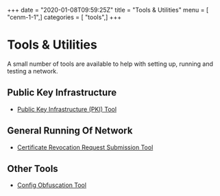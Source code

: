+++
date = "2020-01-08T09:59:25Z"
title = "Tools & Utilities"
menu = [ "cenm-1-1",]
categories = [ "tools",]
+++


# Tools & Utilities

A small number of tools are available to help with setting up, running and testing a network.


## Public Key Infrastructure


* [Public Key Infrastructure (PKI) Tool](pki-tool.md)



## General Running Of Network


* [Certificate Revocation Request Submission Tool](tool-crr-submission.md)



## Other Tools


* [Config Obfuscation Tool](config-obfuscation-tool.md)




